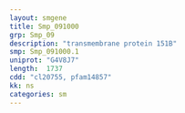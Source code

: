```yaml
---
layout: smgene
title: Smp_091000
grp: Smp_09
description: "transmembrane protein 151B"
smp: Smp_091000.1
uniprot: "G4V8J7"
length:  1737
cdd: "cl20755, pfam14857"
kk: ns
categories: sm
---
```

